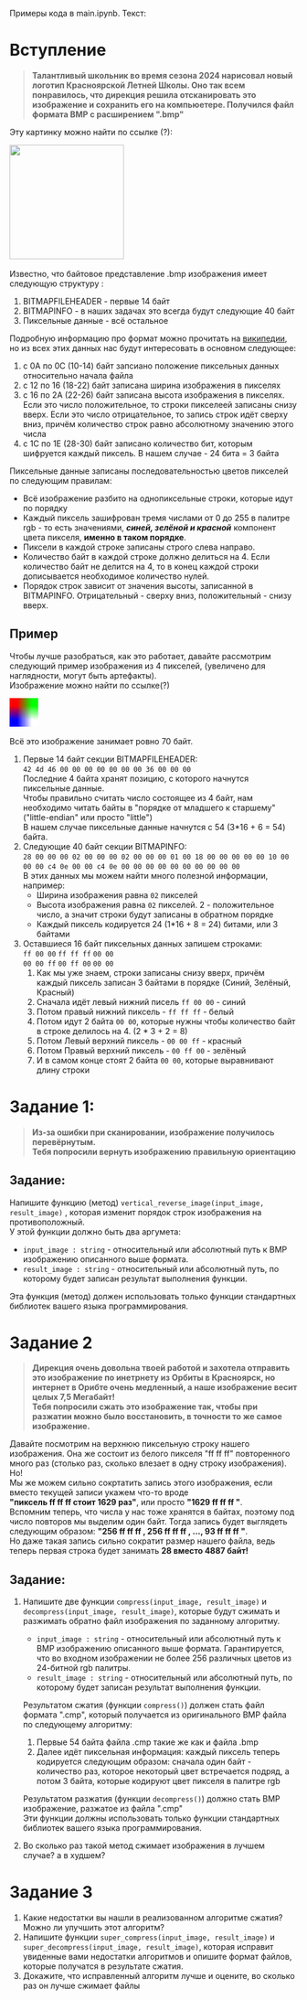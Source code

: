 Примеры кода в main.ipynb. Текст:   

# Вступление
>__Талантливый школьник во время сезона 2024 нарисовал новый логотип Красноярской Летней Школы. Оно так всем понравилось, что дирекция решила отсканировать это изображение и сохранить его на компьюетере. Получился файл формата BMP с расширением ".bmp"__

Эту картинку можно найти по ссылке (?):   

<img src="logo.bmp" width="200" height="200">

Известно, что байтовое представление .bmp изображения имеет следующую структуру :
1. BITMAPFILEHEADER - первые 14 байт
1. BITMAPINFO - в наших задачах это всегда будут следующие 40 байт
1. Пиксельные данные - всё остальное

Подробную информацию про формат можно прочитать на [википедии](https://ru.wikipedia.org/wiki/BMP#Таблица_цветов), но из всех этих данных нас будут интересовать в основном следующее:
1. с 0A по 0С (10-14) байт запсиано положение пиксельных данных относительно начала файла
1. с 12 по 16 (18-22) байт записана ширина изображения в пикселях
1. с 16 по 2A (22-26) байт записана высота изображения в пикселях. Если это число положительное, то строки пикселеей записаны снизу вверх. Если это число отрицательное, то запись строк идёт сверху вниз, причём количество строк равно абсолютному значению этого числа
1. с 1С по 1E (28-30) байт записано количество бит, которым шифруется каждый пиксель. В нашем случае - 24 бита = 3 байта

Пиксельные данные записаны последовательностью цветов пикселей по следующим правилам:
- Всё изображение разбито на однопиксельные строки, которые идут по порядку
- Каждый пиксель зашифрован тремя числами от 0 до 255 в палитре rgb - то есть значениями, ***синей, зелёной и красной*** компонент цвета пикселя, __именно в таком порядке__. 
- Пиксели в каждой строке записаны строго слева направо. 
- Количество байт в каждой строке должно делиться на 4. Если количество байт не делится на 4, то в конец каждой строки дописывается необходимое количество нулей.  
- Порядок строк зависит от значения высоты, записанной в BITMAPINFO. Отрицательный - сверху вниз, положительный - снизу вверх.

## Пример
Чтобы лучше разобраться, как это работает, давайте рассмотрим следующий пример изображения из 4 пикселей, (увеличено для наглядности, могут быть артефакты).    
Изображение можно найти по ссылке(?)

<img src="example.bmp" width="50" height="50">

Всё это изображение занимает ровно 70 байт.
1. Первые 14 байт секции BITMAPFILEHEADER:      
```42 4d 46 00 00 00 00 00 00 00 36 00 00 00```       
Последние 4 байта хранят позицию, с которого начнутся пиксельные данные.    
Чтобы правильно считать число состоящее из 4 байт, нам необходимо читать байты в "порядке от младшего к старшему" ("little-endian" или просто "little")     
В нашем случае пиксельные данные начнутся с 54 (3*16 + 6 = 54) байта.    
1. Следующие 40 байт секции BITMAPINFO:     
```28 00 00 00 02 00 00 00 02 00 00 00 01 00 18 00 00 00 00 00 10 00 00 00 c4 0e 00 00 c4 0e 00 00 00 00 00 00 00 00 00 00```       
В этих данных мы можем найти много полезной информации, например:
    - Ширина изображения равна ```02``` пикселей 
    - Высота изображения равна ```02``` пикселей. 2 - положительное число, а значит строки будут записаны в обратном порядке
    - Каждый пиксель кодируется 24 (1*16 + 8 = 24) битами, или 3 байтами
1. Оставшиеся 16 байт пиксельных данных запишем строками:    
```ff 00 00``` ```ff ff ff``` ```00 00```   
```00 00 ff``` ```00 ff 00``` ```00 00```
    1. Как мы уже знаем, строки записаны снизу вверх, причём каждый пиксель записан 3 байтами в порядке (Синий, Зелёный, Красный)    
    1. Сначала идёт левый нижний писель ```ff 00 00``` - синий
    1. Потом правый нижний пиксель - ```ff ff ff``` - белый
    1. Потом идут 2 байта ```00 00```, которые нужны чтобы количество байт в строке делилось на 4. (2 * 3 + 2 = 8)
    1. Потом Левый верхний пиксель - ```00 00 ff``` - красный
    1. Потом Правый верхний пиксель - ```00 ff 00``` - зелёный
    1. И в самом конце стоят 2 байта ```00 00```, которые выравнивают длину строки


# Задание 1:   
>__Из-за ошибки при сканировании, изображение получилось перевёрнутым.__         
__Тебя попросили вернуть изображению правильную ориентацию__
## Задание:
Напишите функцию (метод) ```vertical_reverse_image(input_image, result_image)```
, которая изменит порядок строк изображения на противоположный.    
У этой функции должно быть два аргумета:     
- ```input_image : string``` - относительный или абсолютный путь к BMP изображению описанного выше формата.
- ```result_image : string``` - относительный или абсолютный путь, по которому будет записан результат выполнения функции.   
    
Эта функция (метод) должен использовать только функции стандартных библиотек вашего языка программирования.

# Задание 2
>__Дирекция очень довольна твоей работой и захотела отправить это изображение по инетрнету из Орбиты в Красноярск, но интернет в Орибте очень медленный, а наше изображение весит целых 7,5 Мегабайт!__     
__Тебя попросили сжать это изображение так, чтобы при разжатии можно было восстановить, в точности то же самое изображение.__

Давайте посмотрим на верхнюю пиксельную строку нашего изображения. Она же состоит из белого пикселя "ff ff ff" повторенного много раз (столько раз, сколько влезает в одну строку изображения).     
Но!     
Мы же можем сильно сокртатить запись этого изображения, если вместо текущей записи укажем что-то вроде      
**"пиксель ff ff ff стоит 1629 раз"**, или просто **"1629 ff ff ff "**.      
Вспомним теперь, что числа у нас тоже хранятся в байтах, поэтому под число повторов мы выделим один байт. Тогда запись будет выглядеть следующим образом: **"256 ff ff ff , 256 ff ff ff , ...,  93 ff ff ff "**.      
Но даже такая запись сильно сократит размер нашего файла, ведь теперь первая строка будет занимать **28 вместо 4887 байт!**  
## Задание:
1. Напишите две функции ```compress(input_image, result_image)``` и ```decompress(input_image, result_image)```, которые будут сжимать и разжимать обратно файл изображения по заданному алгоритму.
    - ```input_image : string``` - относительный или абсолютный путь к BMP изображению описанного выше формата. Гарантируется, что во входном изображении не более 256 различных цветов из 24-битной rgb палитры.
    - ```result_image : string``` - относительный или абсолютный путь, по которому будет записан результат выполнения функции.   

    Результатом сжатия (функции ```compress()```) должен стать файл формата ".cmp", который получается из оригинального BMP файла по следующему алгоритму:
    1. Первые 54 байта файла .cmp такие же как и файла .bmp
    1. Далее идёт пиксельная информация: каждый пиксель теперь кодируется следующим образом: сначала один байт - количество раз, которое некоторый цвет встречается подряд, а потом 3 байта, которые кодируют цвет пикселя в палитре rgb

    Результатом разжатия (функции ```decompress()```) должно стать BMP изображение, разжатое из файла ".cmp"         
    Эти функции должны использовать только функции стандартных библиотек вашего языка программирования.
1. Во сколько раз такой метод сжимает изображения в лучшем случае? а в худшем?

# Задание 3
1. Какие недостатки вы нашли в реализованном алгоритме сжатия? Можно ли улучшить этот алгоритм?
1. Напишите функции ```super_compress(input_image, result_image)```  и ```super_decompress(input_image, result_image)```, которая исправит увиденные вами недостатки алгоритмов и опишите формат файлов, которые получатся в результате сжатия.
1. Докажите, что исправленный алгоритм лучше и оцените, во сколько раз он лучше сжимает файлы